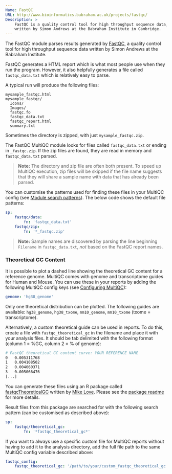 ```yaml
---
Name: FastQC
URL: http://www.bioinformatics.babraham.ac.uk/projects/fastqc/
Description: >
    FastQC is a quality control tool for high throughput sequence data,
    written by Simon Andrews at the Babraham Institute in Cambridge.
---
```


The FastQC module parses results generated by
[FastQC](http://www.bioinformatics.babraham.ac.uk/projects/fastqc/),
a  quality control tool for high throughput sequence data written
by Simon Andrews at the Babraham Institute.

FastQC generates a HTML report which is what most people use when
they run the program. However, it also helpfully generates a file
called `fastqc_data.txt` which is relatively easy to parse.

A typical run will produce the following files:
```
mysample_fastqc.html
mysample_fastqc/
  Icons/
  Images/
  fastqc.fo
  fastqc_data.txt
  fastqc_report.html
  summary.txt
```
Sometimes the directory is zipped, with just `mysample_fastqc.zip`.

The FastQC MultiQC module looks for files called `fastqc_data.txt`
or ending in `_fastqc.zip`. If the zip files are found, they are
read in memory and `fastqc_data.txt` parsed.

> **Note:** The directory and zip file are often both present. To speed
> up MultiQC execution, zip files will be skipped if the file name suggests
> that they will share a sample name with data that has already been parsed.

You can customise the patterns used for finding these files in your
MultiQC config (see [Module search patterns](#module-search-patterns)).
The below code shows the default file patterns:

```yaml
sp:
    fastqc/data:
        fn: 'fastqc_data.txt'
    fastqc/zip:
        fn: '*_fastqc.zip'
```

> **Note:** Sample names are discovered by parsing the line beginning
> `Filename` in `fastqc_data.txt`, _not_ based on the FastQC report names.

### Theoretical GC Content
It is possible to plot a dashed line showing the theoretical GC content for a
reference genome. MultiQC comes with genome and transcriptome guides for Human
and Mouse. You can use these in your reports by adding the following MultiQC
config keys (see [Configuring MultiQC](http://multiqc.info/docs/#configuring-multiqc)):
```yaml
genome: 'hg38_genome'
```
Only one theoretical distribution can be plotted. The following guides are available:
`hg38_genome`, `hg38_txome`, `mm10_genome`, `mm10_txome` (txome = transcriptome).

Alternatively, a custom theoretical guide can be used in reports. To do this,
create a file with `fastqc_theoretical_gc` in the filename and place it with your
analysis files. It should be tab delimited with the following format (column 1 = %GC,
column 2 = % of genome):
```bash
# FastQC theoretical GC content curve: YOUR REFERENCE NAME
0	0.005311768
1	0.004108502
2	0.004060371
3	0.005066476
[...]
```

You can generate these files using an R package called
[fastqcTheoreticalGC](https://github.com/mikelove/fastqcTheoreticalGC)
written by [Mike Love](https://github.com/mikelove).
Please see the [package readme](https://github.com/mikelove/fastqcTheoreticalGC)
for more details.

Result files from this package are searched for with the following search pattern
(can be customised as described above):

```yaml
sp:
    fastqc/theoretical_gc:
        fn: '*fastqc_theoretical_gc*'
```

If you want to always use a specific custom file for MultiQC reports without having to
add it to the analysis directory, add the full file path to the same MultiQC config
variable described above:
```yaml
fastqc_config:
    fastqc_theoretical_gc: '/path/to/your/custom_fastqc_theoretical_gc.txt'
```

